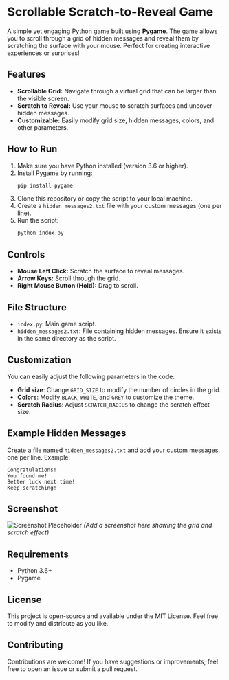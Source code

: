 # Scrollable Scratch-to-Reveal Game

A simple yet engaging Python game built using **Pygame**. The game allows you to scroll through a grid of hidden messages and reveal them by scratching the surface with your mouse. Perfect for creating interactive experiences or surprises!

## Features
- **Scrollable Grid:** Navigate through a virtual grid that can be larger than the visible screen.
- **Scratch to Reveal:** Use your mouse to scratch surfaces and uncover hidden messages.
- **Customizable:** Easily modify grid size, hidden messages, colors, and other parameters.

## How to Run
1. Make sure you have Python installed (version 3.6 or higher).
2. Install Pygame by running:
   ```bash
   pip install pygame
   ```
3. Clone this repository or copy the script to your local machine.
4. Create a `hidden_messages2.txt` file with your custom messages (one per line).
5. Run the script:
   ```bash
   python index.py
   ```

## Controls
- **Mouse Left Click:** Scratch the surface to reveal messages.
- **Arrow Keys:** Scroll through the grid.
- **Right Mouse Button (Hold):** Drag to scroll.

## File Structure
- `index.py`: Main game script.
- `hidden_messages2.txt`: File containing hidden messages. Ensure it exists in the same directory as the script.

## Customization
You can easily adjust the following parameters in the code:
- **Grid size**: Change `GRID_SIZE` to modify the number of circles in the grid.
- **Colors**: Modify `BLACK`, `WHITE`, and `GREY` to customize the theme.
- **Scratch Radius**: Adjust `SCRATCH_RADIUS` to change the scratch effect size.

## Example Hidden Messages
Create a file named `hidden_messages2.txt` and add your custom messages, one per line. Example:
```
Congratulations!
You found me!
Better luck next time!
Keep scratching!
```

## Screenshot
![Screenshot Placeholder](#) *(Add a screenshot here showing the grid and scratch effect)*

## Requirements
- Python 3.6+
- Pygame

## License
This project is open-source and available under the MIT License. Feel free to modify and distribute as you like.

## Contributing
Contributions are welcome! If you have suggestions or improvements, feel free to open an issue or submit a pull request.
